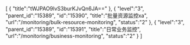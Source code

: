 [
	{
		"title":"tWJPAO9lvS3burKJvQn6JA=="
	},
	{
		"level":"3",
		"parent_id":"15389",
		"id":"15390",
		"title":"批量资源监控xa",
		"url":"/monitoring/bulk-resource-monitoring",
		"status":"2"
	},
	{
		"level":"3",
		"parent_id":"15389",
		"id":"15391",
		"title":"日常业务监控",
		"url":"/monitoring/business-monitoring",
		"status":"2"
	}
]